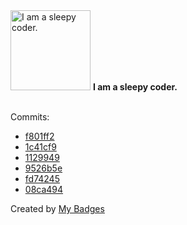 <img src="https://my-badges.github.io/my-badges/sleepy-coder.png" alt="I am a sleepy coder." title="I am a sleepy coder." width="128">
<strong>I am a sleepy coder.</strong>
<br><br>

Commits:

- <a href="https://github.com/EuDs63/EuDs63.github.io/commit/f801ff266c1b34e50637b2bd0371b306c001a53d">f801ff2</a>
- <a href="https://github.com/EuDs63/EuDs63.github.io/commit/1c41cf9b7f1d4b2160d2510d74885f2a4e0bd990">1c41cf9</a>
- <a href="https://github.com/EuDs63/EuDs63.github.io/commit/11299496ecc453066d1a3a81216d2bb24adc899f">1129949</a>
- <a href="https://github.com/EuDs63/TemperMonkeyScripts/commit/9526b5e3d3a56b6b95133a570eba2a3694d95328">9526b5e</a>
- <a href="https://github.com/EuDs63/TemperMonkeyScripts/commit/fd742456f90a6ebb2a81db2dc4a5e977e005addc">fd74245</a>
- <a href="https://github.com/EuDs63/TemperMonkeyScripts/commit/08ca494cede69dd916f7d7dcbf9eb295114f848d">08ca494</a>


Created by <a href="https://github.com/my-badges/my-badges">My Badges</a>